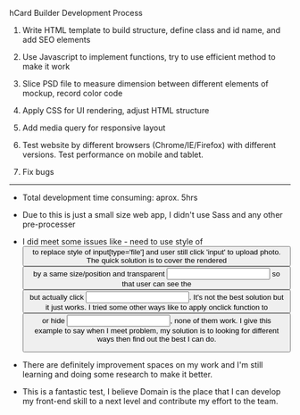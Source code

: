 hCard Builder Development Process

1. Write HTML template to build structure, define class and id name, and add SEO elements

2. Use Javascript to implement functions, try to use efficient method to make it work

3. Slice PSD file to measure dimension between different elements of mockup, record color code

4. Apply CSS for UI rendering, adjust HTML structure

5. Add media query for responsive layout

6. Test website by different browsers (Chrome/IE/Firefox) with different versions. Test performance on mobile and tablet.

7. Fix bugs

-------------------------------------------------------

* Total development time consuming: aprox. 5hrs

* Due to this is just a small size web app, I didn't use Sass and any other pre-processer

* I did meet some issues like - need to use style of <button> to replace style of input[type='file'] and user still click 'input' to upload photo. The quick solution is to cover the rendered <button> by a same size/position and transparent <input> so that user can see the <button> but actually click <input>. It's not the best solution but it just works. I tried some other ways like to apply onclick function to <button> or hide <input>, none of them work. I give this example to say when I meet problem, my solution is to looking for different ways then find out the best I can do.

* There are definitely improvement spaces on my work and I'm still learning and doing some research to make it better. 

* This is a fantastic test, I believe Domain is the place that I can develop my front-end skill to a next level and contribute my effort to the team. 